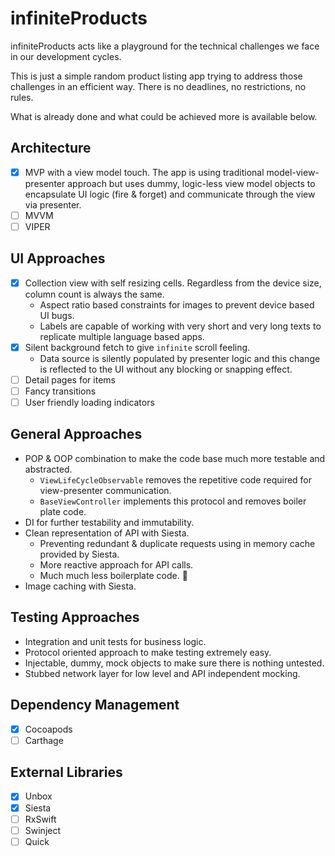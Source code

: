 # infiniteProducts

infiniteProducts acts like a playground for the technical challenges we face in our development cycles.

This is just a simple random product listing app trying to address those challenges in an efficient way. There is no deadlines, no restrictions, no rules.

What is already done and what could be achieved more is available below.

## Architecture
- [X] MVP with a view model touch. The app is using traditional model-view-presenter approach but uses dummy, logic-less view model objects to encapsulate UI logic (fire & forget) and communicate through the view via presenter.
- [ ] MVVM
- [ ] VIPER
## UI Approaches
- [X] Collection view with self resizing cells. Regardless from the device size, column count is always the same.
  - Aspect ratio based constraints for images to prevent device based UI bugs.
  - Labels are capable of working with very short and very long texts to replicate multiple language based apps.
- [X] Silent background fetch to give `infinite` scroll feeling.
  - Data source is silently populated by presenter logic and this change is reflected to the UI without any blocking or snapping effect.
- [ ] Detail pages for items
- [ ] Fancy transitions
- [ ] User friendly loading indicators
## General Approaches
- POP & OOP combination to make the code base much more testable and abstracted.
  - `ViewLifeCycleObservable` removes the repetitive code required for view-presenter communication.
  - `BaseViewController` implements this protocol and removes boiler plate code.
- DI for further testability and immutability.
- Clean representation of API with Siesta.
  - Preventing redundant & duplicate requests using in memory cache provided by Siesta.
  - More reactive approach for API calls.
  - Much much less boilerplate code. :pray:
- Image caching with Siesta.
## Testing Approaches
- Integration and unit tests for business logic.
- Protocol oriented approach to make testing extremely easy.
- Injectable, dummy, mock objects to make sure there is nothing untested.
- Stubbed network layer for low level and API independent mocking.
## Dependency Management
- [X] Cocoapods
- [ ] Carthage
## External Libraries
- [X] Unbox
- [X] Siesta
- [ ] RxSwift
- [ ] Swinject
- [ ] Quick
